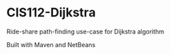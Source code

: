 # CIS112-Dijkstra
Ride-share path-finding use-case for Dijkstra algorithm

Built with Maven and NetBeans
